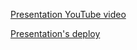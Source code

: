 [Presentation YouTube video](https://youtu.be/CxQRkGIvymo)

[Presentation's deploy](https://rolling-scopes-school.github.io/alesyakuptsova-JS2020Q3/presentation/)